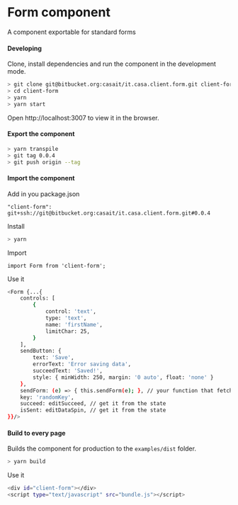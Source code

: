 # Form component
A component exportable for standard forms
#### Developing
Clone, install dependencies and run the component in the development mode.
```sh
> git clone git@bitbucket.org:casait/it.casa.client.form.git client-form
> cd client-form
> yarn
> yarn start
```
Open http://localhost:3007 to view it in the browser.
#### Export the component
```sh
> yarn transpile
> git tag 0.0.4
> git push origin --tag
```
#### Import the component
Add in you package.json

`"client-form": git+ssh://git@bitbucket.org:casait/it.casa.client.form.git#0.0.4`

Install
```sh
> yarn
```
Import

`import Form from 'client-form';`

Use it

```sh
<Form {...{
	controls: [
		{
			control: 'text',
			type: 'text',
			name: 'firstName',
			limitChar: 25,
		}
	],
	sendButton: {
		text: 'Save',
		errorText: 'Error saving data',
		succeedText: 'Saved!',
		style: { minWidth: 250, margin: '0 auto', float: 'none' }
	},
	sendForm: (e) => { this.sendForm(e); }, // your function that fetch data
	key: 'randomKey',
	succeed: editSucceed, // get it from the state
	isSent: editDataSpin, // get it from the state
}}/>
```
#### Build to every page
Builds the component for production to the `examples/dist` folder.
```sh
> yarn build
```
Use it

```sh
<div id="client-form"></div>
<script type="text/javascript" src="bundle.js"></script>
```
